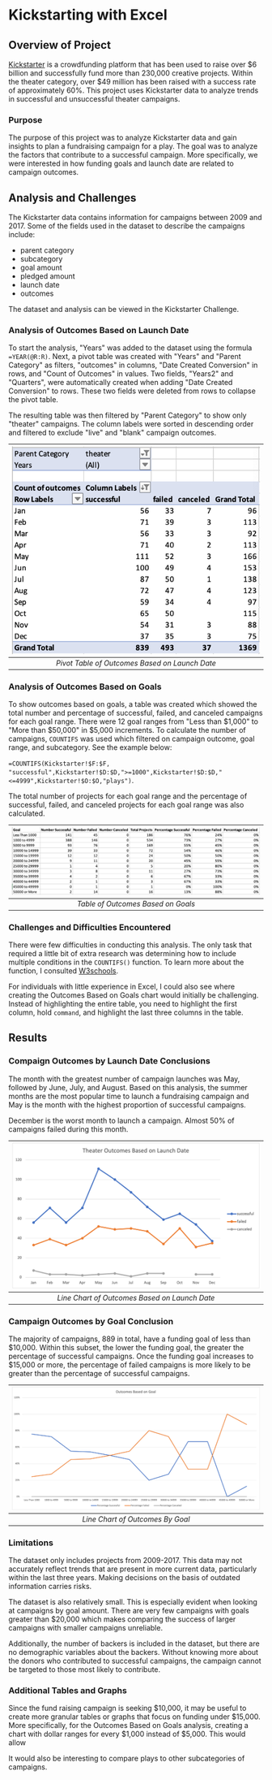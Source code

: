 # Kickstarting with Excel

## Overview of Project
[Kickstarter](https://www.kickstarter.com/?ref=ksr-redirect-kickstarter_today) is a crowdfunding platform that has been used to raise over $6 billion and successfully fund more than 230,000 creative projects. Within the theater category, over $49 million has been raised with a success rate of approximately 60%. This project uses Kickstarter data to analyze trends in successful and unsuccessful theater campaigns.

### Purpose
The purpose of this project was to analyze Kickstarter data and gain insights to plan a fundraising campaign for a play. The goal was to analyze the factors that contribute to a successful campaign. More specifically, we were interested in how funding goals and launch date are related to campaign outcomes.

## Analysis and Challenges
The Kickstarter data contains information for campaigns between 2009 and 2017. Some of the fields used in the dataset to describe the campaigns include: 
* parent category
* subcategory
* goal amount
* pledged amount
* launch date
* outcomes

The dataset and analysis can be viewed in the Kickstarter Challenge.

### Analysis of Outcomes Based on Launch Date
To start the analysis, "Years" was added to the dataset using the formula `=YEAR(@R:R)`. Next, a pivot table was created with "Years" and "Parent Category" as filters, "outcomes" in columns, "Date Created Conversion" in rows, and "Count of Outcomes" in values. Two fields, "Years2" and "Quarters", were automatically created when adding "Date Created Conversion" to rows. These two fields were deleted from rows to collapse the pivot table.

The resulting table was then filtered by "Parent Category" to show only "theater" campaigns. The column labels were sorted in descending order and filtered to exclude "live" and "blank" campaign outcomes. 

| ![Pivot Table](/Resources/PivotTable.png) | 
|:--:| 
| *Pivot Table of Outcomes Based on Launch Date* |

### Analysis of Outcomes Based on Goals
To show outcomes based on goals, a table was created which showed the total number and percentage of successful, failed, and canceled campaigns for each goal range. There were 12 goal ranges from "Less than $1,000" to "More than $50,000" in $5,000 increments. To calculate the number of campaigns, `COUNTIFS` was used which filtered on campaign outcome, goal range, and subcategory. See the example below:

`=COUNTIFS(Kickstarter!$F:$F, "successful",Kickstarter!$D:$D,">=1000",Kickstarter!$D:$D,"<=4999",Kickstarter!$O:$O,"plays")`. 

The total number of projects for each goal range and the percentage of successful, failed, and canceled projects for each goal range was also calculated.

| ![Table](/Resources/Table.png) | 
|:--:| 
| *Table of Outcomes Based on Goals* |

### Challenges and Difficulties Encountered
There were few difficulties in conducting this analysis. The only task that required a little bit of extra research was determining how to include multiple conditions in the `COUNTIFS()` function. To learn more about the function, I consulted [W3schools](https://www.w3schools.com/excel/excel_countifs.php).

For individuals with little experience in Excel, I could also see where creating the Outcomes Based on Goals chart would initially be challenging. Instead of highlighting the entire table, you need to highlight the first column, hold `command`, and highlight the last three columns in the table.


## Results

### Compaign Outcomes by Launch Date Conclusions
The month with the greatest number of campaign launches was May, followed by June, July, and August. Based on this analysis, the summer months are the most popular time to launch a fundraising campaign and May is the month with the highest proportion of successful campaigns. 

December is the worst month to launch a campaign. Almost 50% of campaigns failed during this month. 

| ![Outcomes by Launch Date](/Resources/Theater_Outcomes_vs_Launch.png) | 
|:--:| 
| *Line Chart of Outcomes Based on Launch Date* |

### Campaign Outcomes by Goal Conclusion
The majority of campaigns, 889 in total, have a funding goal of less than $10,000. Within this subset, the lower the funding goal, the greater the percentage of successful campaigns. Once the funding goal increases to $15,000 or more, the percentage of failed campaigns is more likely to be greater than the percentage of successful campaigns. 

| ![Outcomes by Goal](/Resources/Outcomes_vs_Goals.png) | 
|:--:| 
| *Line Chart of Outcomes By Goal* |

### Limitations
The dataset only includes projects from 2009-2017. This data may not accurately reflect trends that are present in more current data, particularly within the last three years. Making decisions on the basis of outdated information carries risks.

The dataset is also relatively small. This is especially evident when looking at campaigns by goal amount. There are very few campaigns with goals greater than $20,000 which makes comparing the success of larger campaigns with smaller campaigns unreliable. 

Additionally, the number of backers is included in the dataset, but there are no demographic variables about the backers. Without knowing more about the donors who contributed to successful campaigns, the campaign cannot be targeted to those most likely to contribute.

### Additional Tables and Graphs
Since the fund raising campaign is seeking $10,000, it may be useful to create more granular tables or graphs that focus on funding under $15,000. More specifically, for the Outcomes Based on Goals analysis, creating a chart with dollar ranges for every $1,000 instead of $5,000. This would allow 

It would also be interesting to compare plays to other subcategories of campaigns. 
